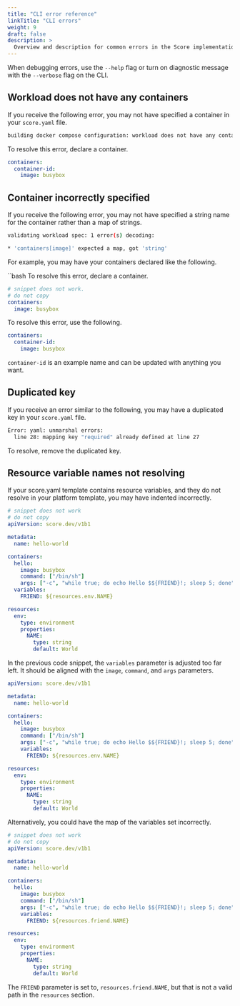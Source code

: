 ```yaml
---
title: "CLI error reference"
linkTitle: "CLI errors"
weight: 9
draft: false
description: >
  Overview and description for common errors in the Score implementation (CLI).
---
```


When debugging errors, use the `--help` flag or turn on diagnostic message with the `--verbose` flag on the CLI.

## Workload does not have any containers

If you receive the following error, you may not have specified a container in your `score.yaml` file.

```bash
building docker compose configuration: workload does not have any containers to convert into a compose service
```

To resolve this error, declare a container.

```yaml
containers:
  container-id:
    image: busybox
```

## Container incorrectly specified

If you receive the following error, you may not have specified a string name for the container rather than a map of strings.

```bash
validating workload spec: 1 error(s) decoding:

* 'containers[image]' expected a map, got 'string'
```

For example, you may have your containers declared like the following.

``bash
To resolve this error, declare a container.

```yaml
# snippet does not work.
# do not copy
containers:
  image: busybox
```

To resolve this error, use the following.

```yaml
containers:
  container-id:
    image: busybox
```

`container-id` is an example name and can be updated with anything you want.

## Duplicated key

If you receive an error similar to the following, you may have a duplicated key in your `score.yaml` file.

```bash
Error: yaml: unmarshal errors:
  line 28: mapping key "required" already defined at line 27
```

To resolve, remove the duplicated key.

## Resource variable names not resolving

If your score.yaml template contains resource variables, and they do not resolve in your platform template, you may have indented incorrectly.

```yml {linenos=false,hl_lines=["13-14"]}
# snippet does not work
# do not copy
apiVersion: score.dev/v1b1

metadata:
  name: hello-world

containers:
  hello:
    image: busybox
    command: ["/bin/sh"]
    args: ["-c", "while true; do echo Hello $${FRIEND}!; sleep 5; done"]
  variables:
    FRIEND: ${resources.env.NAME}

resources:
  env:
    type: environment
    properties:
      NAME:
        type: string
        default: World
```

In the previous code snippet, the `variables` parameter is adjusted too far left. It should be aligned with the `image`, `command`, and `args` parameters.

```yml {linenos=false,hl_lines=["11-12"]}
apiVersion: score.dev/v1b1

metadata:
  name: hello-world

containers:
  hello:
    image: busybox
    command: ["/bin/sh"]
    args: ["-c", "while true; do echo Hello $${FRIEND}!; sleep 5; done"]
    variables:
      FRIEND: ${resources.env.NAME}

resources:
  env:
    type: environment
    properties:
      NAME:
        type: string
        default: World
```

Alternatively, you could have the map of the variables set incorrectly.

```yml {linenos=false,hl_lines=["13-14"]}
# snippet does not work
# do not copy
apiVersion: score.dev/v1b1

metadata:
  name: hello-world

containers:
  hello:
    image: busybox
    command: ["/bin/sh"]
    args: ["-c", "while true; do echo Hello $${FRIEND}!; sleep 5; done"]
    variables:
      FRIEND: ${resources.friend.NAME}

resources:
  env:
    type: environment
    properties:
      NAME:
        type: string
        default: World
```

The `FRIEND` parameter is set to, `resources.friend.NAME`, but that is not a valid path in the `resources` section.
